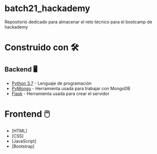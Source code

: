 # batch21_hackademy
Repositorio dedicado para almacenar el reto técnico para el bootcamp de hackademy 

# Construido con 🛠️
## Backend 🖥️

* [Python 3.7](https://www.python.org/) - Lenguaje de programación
* [PyMongo](https://pymongo.readthedocs.io/en/stable/) - Herramienta usada para trabajar con MongoDB
* [Flask](https://flask.palletsprojects.com/en/1.1.x/) - Herramienta usada para crear el servidor

# Frontend 🖱️

* [HTML]
* [CSS]
* [JavaScript]
* [Bootstrap]
